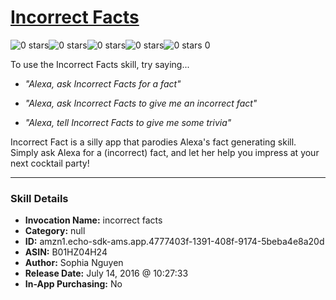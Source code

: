 # [Incorrect Facts](http://alexa.amazon.com/#skills/amzn1.echo-sdk-ams.app.4777403f-1391-408f-9174-5beba4e8a20d)
![0 stars](../../images/ic_star_border_black_18dp_1x.png)![0 stars](../../images/ic_star_border_black_18dp_1x.png)![0 stars](../../images/ic_star_border_black_18dp_1x.png)![0 stars](../../images/ic_star_border_black_18dp_1x.png)![0 stars](../../images/ic_star_border_black_18dp_1x.png) 0

To use the Incorrect Facts skill, try saying...

* *"Alexa, ask Incorrect Facts for a fact"*

* *"Alexa, ask Incorrect Facts to give me an incorrect fact"*

* *"Alexa, tell Incorrect Facts to give me some trivia"*

Incorrect Fact is a silly app that parodies Alexa's fact generating skill. Simply ask Alexa for a (incorrect) fact, and let her help you impress at your next cocktail party!

***

### Skill Details

* **Invocation Name:** incorrect facts
* **Category:** null
* **ID:** amzn1.echo-sdk-ams.app.4777403f-1391-408f-9174-5beba4e8a20d
* **ASIN:** B01HZ04H24
* **Author:** Sophia Nguyen
* **Release Date:** July 14, 2016 @ 10:27:33
* **In-App Purchasing:** No
